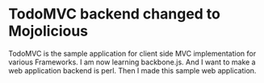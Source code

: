 # TodoMVC backend changed to Mojolicious

TodoMVC is the sample application for client side MVC implementation for
various Frameworks.
I am now learning backbone.js. 
And I want to make a web application backend is perl.
Then I made this sample web application.

